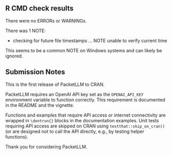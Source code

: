 ## R CMD check results
There were no ERRORs or WARNINGs. 

There was 1 NOTE:
* checking for future file timestamps ... NOTE
  unable to verify current time

This seems to be a common NOTE on Windows systems and can likely be ignored.

## Submission Notes
This is the first release of PacketLLM to CRAN.

PacketLLM requires an OpenAI API key set as the `OPENAI_API_KEY` environment 
variable to function correctly. This requirement is documented in the README 
and the vignette.

Functions and examples that require API access or internet connectivity are 
wrapped in `\dontrun{}` blocks in the documentation examples. 
Unit tests requiring API access are skipped on CRAN using `testthat::skip_on_cran()` 
(or are designed not to call the API directly, e.g., by testing helper functions).

Thank you for considering PacketLLM.
